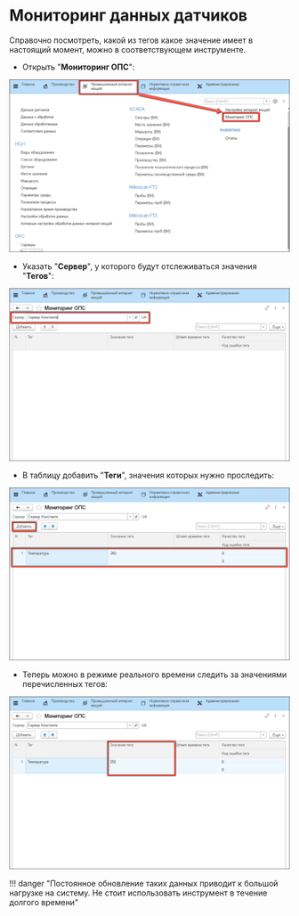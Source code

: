 # Мониторинг данных датчиков

Справочно посмотреть, какой из тегов какое значение имеет в настоящий момент, можно в соответствующем инструменте.

- Открыть "**Мониторинг ОПС**":

![image-1](Monitoring.assets/image-1.png)

- Указать "**Сервер**", у которого будут отслеживаться значения "**Тегов**":

![image-2](Monitoring.assets/image-2.png)

- В таблицу добавить "**Теги**", значения которых нужно проследить:

![image-3](Monitoring.assets/image-3.png)

- Теперь можно в режиме реального времени следить за значениями перечисленных тегов:

![image-4](Monitoring.assets/image-4.png)

!!! danger "Постоянное обновление таких данных приводит к большой нагрузке на систему. Не стоит использовать инструмент в течение долгого времени"